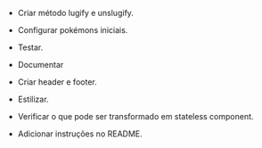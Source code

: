 - Criar método lugify e unslugify.
- Configurar pokémons iniciais.
- Testar.
- Documentar

- Criar header e footer.
- Estilizar.

- Verificar o que pode ser transformado em stateless component.
- Adicionar instruções no README.
